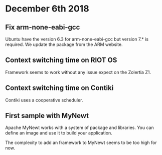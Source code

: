 # December 6th 2018

## Fix arm-none-eabi-gcc

Ubuntu have the version 6.3 for arm-none-eabi-gcc but version 7.* is required.
We update the package from the ARM website.

## Context switching time on RIOT OS

Framework seems to work without any issue expect on the Zolertia Z1.

## Context switching time on Contiki

Contiki uses a cooperative scheduler.

## First sample with MyNewt

Apache MyNewt works with a system of package and libraries.
You can define an image and use it to build your application.

The complexity to add an framework to MyNewt seems to be too high for now.
